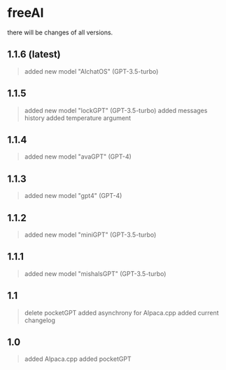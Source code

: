 # freeAI
there will be changes of all versions.

## 1.1.6 (latest)
> added new model "AIchatOS" (GPT-3.5-turbo)
## 1.1.5
> added new model "lockGPT" (GPT-3.5-turbo)
> added messages history
> added temperature argument
## 1.1.4
> added new model "avaGPT" (GPT-4)
## 1.1.3
> added new model "gpt4" (GPT-4)
## 1.1.2
> added new model "miniGPT" (GPT-3.5-turbo)
## 1.1.1
> added new model "mishalsGPT" (GPT-3.5-turbo)
## 1.1
> delete pocketGPT
> added asynchrony for Alpaca.cpp
> added current changelog
## 1.0
> added Alpaca.cpp
> added pocketGPT

